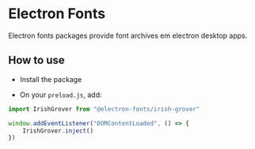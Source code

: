 # Electron Fonts

Electron fonts packages provide font archives em electron desktop apps.

## How to use

* Install the package

* On your `preload.js`, add:

```ts
import IrishGrover from "@electron-fonts/irish-grover"

window.addEventListener("DOMContentLoaded", () => {
    IrishGrover.inject()
})
```